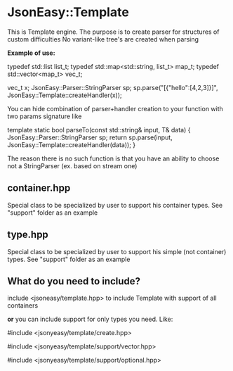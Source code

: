 JsonEasy::Template
===========

This is Template engine. The purpose is to create parser for structures of custom difficulties
No variant-like tree's are created when parsing

**Example of use:**

typedef std::list<int> list_t;
typedef std::map<std::string, list_t> map_t;
typedef std::vector<map_t> vec_t;

vec_t x;
JsonEasy::Parser::StringParser sp;
sp.parse("[{\"hello\":[4,2,3]}]", JsonEasy::Template::createHandler(x));


You can hide combination of parser+handler creation to your function with two params signature like

template<typename T>
static bool parseTo(const std::string& input, T& data) {
	JsonEasy::Parser::StringParser sp;
	return sp.parse(input, JsonEasy::Template::createHandler(data));
}

The reason there is no such function is that you have an ability to choose not a StringParser (ex. based on stream one)


container.hpp
--------------
Special class to be specialized by user to support his container types. See "support" folder as an example

type.hpp
--------------
Special class to be specialized by user to support his simple (not container) types. See "support" folder as an example

What do you need to include?
--------------
include <jsoneasy/template.hpp> to include Template with support of all containers

**or** you can include support for only types you need. Like:

\#include \<jsonyeasy/template/create.hpp\>

\#include \<jsonyeasy/template/support/vector.hpp\>

\#include \<jsonyeasy/template/support/optional.hpp\>
